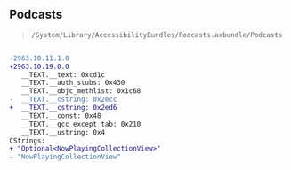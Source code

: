 ## Podcasts

> `/System/Library/AccessibilityBundles/Podcasts.axbundle/Podcasts`

```diff

-2963.10.11.1.0
+2963.10.19.0.0
   __TEXT.__text: 0xcd1c
   __TEXT.__auth_stubs: 0x430
   __TEXT.__objc_methlist: 0x1c68
-  __TEXT.__cstring: 0x2ecc
+  __TEXT.__cstring: 0x2ed6
   __TEXT.__const: 0x48
   __TEXT.__gcc_except_tab: 0x210
   __TEXT.__ustring: 0x4
CStrings:
+ "Optional<NowPlayingCollectionView>"
- "NowPlayingCollectionView"

```
